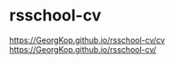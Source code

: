 # rsschool-cv  
https://GeorgKop.github.io/rsschool-cv/cv  
https://GeorgKop.github.io/rsschool-cv/
